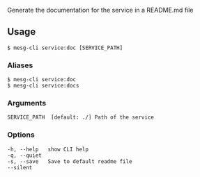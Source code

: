 Generate the documentation for the service in a README.md file

## Usage
```
$ mesg-cli service:doc [SERVICE_PATH]
```

### Aliases
```
$ mesg-cli service:doc
$ mesg-cli service:docs
```

### Arguments
```
SERVICE_PATH  [default: ./] Path of the service
```

### Options
```
-h, --help   show CLI help
-q, --quiet
-s, --save   Save to default readme file
--silent
```
